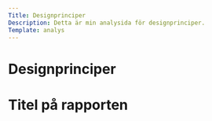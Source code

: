 ```yaml
---
Title: Designprinciper
Description: Detta är min analysida för designprinciper.
Template: analys
---
```


# Designprinciper

Titel på rapporten
=======================
